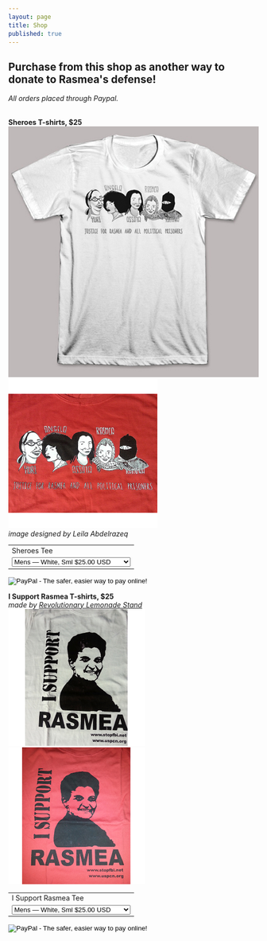 ```yaml
---
layout: page
title: Shop
published: true
---
```


## Purchase from this shop as another way to donate to Rasmea's defense! 
_All orders placed through Paypal._

<br>**Sheroes T-shirts, $25**
<img src="/assets/img/Sheroes_White.jpg" alt="Sheroes" style="width: 550px;"/>
<img src="/assets/img/Sheroes_Red.jpg" alt="Sheroes" style="width: 300px;"/>
_<br> image designed by Leila Abdelrazeq_

<form target="paypal" action="https://www.paypal.com/cgi-bin/webscr" method="post">
<input type="hidden" name="cmd" value="_s-xclick">
<input type="hidden" name="hosted_button_id" value="7M4MVYPVL35KQ">
<table>
<tr><td><input type="hidden" name="on0" value="Sheroes Tee">Sheroes Tee</td></tr><tr><td><select name="os0">
	<option value="Mens — White, Sml">Mens — White, Sml $25.00 USD</option>
	<option value="Mens — White, Med">Mens — White, Med $25.00 USD</option>
	<option value="Mens — White, Lrg">Mens — White, Lrg $25.00 USD</option>
	<option value="Mens — White, XL">Mens — White, XL $25.00 USD</option>
	<option value="Mens — White, XXL">Mens — White, XXL $25.00 USD</option>
    <option value="Womens, White, Sml">Womens — White, Sml $25.00 USD</option>
	<option value="Womens, White, Med">Womens — White, Med $25.00 USD</option>
	<option value="Womens, White, Lrg">Womens — White, Lrg $25.00 USD</option>
	<option value="Womens, White, XL">Womens — White, XL $25.00 USD</option>
	<option value="Womens, White, XXL">Womens — White, XXL $25.00 USD</option>
	<option value="Mens, Red, Sml">Mens — Red, Sml $25.00 USD</option>
	<option value="Mens, Red, Med">Mens — Red, Med $25.00 USD</option>
	<option value="Mens, Red, Lrg">Mens — Red, Lrg $25.00 USD</option>
	<option value="Mens, Red, XL">Mens — Red, XL $25.00 USD</option>
	<option value="Mens, Red, XXL">Mens — Red, XXL $25.00 USD</option>
    <option value="Womens, Red, Sml">Womens — Red, Sml $25.00 USD</option>
	<option value="Womens, Red, Med">Womens — Red, Med $25.00 USD</option>
	<option value="Womens, Red, Lrg">Womens — Red, Lrg $25.00 USD</option>
	<option value="Womens, Red, XL">Womens — Red, XL $25.00 USD</option>
	<option value="Womens, Red, XXL">Womens — Red, XXL $25.00 USD</option>
</select> </td></tr>
</table>
<input type="hidden" name="currency_code" value="USD">
<input type="image" src="https://www.paypalobjects.com/en_US/i/btn/btn_cart_SM.gif" border="0" name="submit" alt="PayPal - The safer, easier way to pay online!">
<img alt="" border="0" src="https://www.paypalobjects.com/en_US/i/scr/pixel.gif" width="1" height="1">
</form>


**I Support Rasmea T-shirts, $25**
_<br> made by [Revolutionary Lemonade Stand](http://www.revolutionarylemonadestand.com/)_
<img src="/assets/img/I_Support_Rasmea_white.jpg" alt="I Support Rasmea" style="width: 275px;"/> <img src="/assets/img/I_Support_Rasmea_red.jpg" alt="I Support Rasmea" style="width: 275px;"/>

<form target="paypal" action="https://www.paypal.com/cgi-bin/webscr" method="post">
<input type="hidden" name="cmd" value="_s-xclick">
<input type="hidden" name="hosted_button_id" value="6L6M7ZT38QHQE">
<table>
<tr><td><input type="hidden" name="on0" value="I Support Rasmea Tee">I Support Rasmea Tee</td></tr><tr><td><select name="os0">
	<option value="Mens — White, Sml">Mens — White, Sml $25.00 USD</option>
	<option value="Mens — White, Med">Mens — White, Med $25.00 USD</option>
	<option value="Mens — White, Lrg">Mens — White, Lrg $25.00 USD</option>
	<option value="Mens — White, XL">Mens — White, XL $25.00 USD</option>
	<option value="Mens — White, XXL">Mens — White, XXL $25.00 USD</option>
    <option value="Womens, White, Sml">Womens — White, Sml $25.00 USD</option>
	<option value="Womens, White, Med">Womens — White, Med $25.00 USD</option>
	<option value="Womens, White, Lrg">Womens — White, Lrg $25.00 USD</option>
	<option value="Womens, White, XL">Womens — White, XL $25.00 USD</option>
	<option value="Womens, White, XXL">Womens — White, XXL $25.00 USD</option>
	<option value="Mens, Red, Sml">Mens — Red, Sml $25.00 USD</option>
	<option value="Mens, Red, Med">Mens — Red, Med $25.00 USD</option>
	<option value="Mens, Red, Lrg">Mens — Red, Lrg $25.00 USD</option>
	<option value="Mens, Red, XL">Mens — Red, XL $25.00 USD</option>
	<option value="Mens, Red, XXL">Mens — Red, XXL $25.00 USD</option>
    <option value="Womens, Red, Sml">Womens — Red, Sml $25.00 USD</option>
	<option value="Womens, Red, Med">Womens — Red, Med $25.00 USD</option>
	<option value="Womens, Red, Lrg">Womens — Red, Lrg $25.00 USD</option>
	<option value="Womens, Red, XL">Womens — Red, XL $25.00 USD</option>
	<option value="Womens, Red, XXL">Womens — Red, XXL $25.00 USD</option>
</select> </td></tr>
</table>
<input type="hidden" name="currency_code" value="USD">
<input type="image" src="https://www.paypalobjects.com/en_US/i/btn/btn_cart_SM.gif" border="0" name="submit" alt="PayPal - The safer, easier way to pay online!">
<img alt="" border="0" src="https://www.paypalobjects.com/en_US/i/scr/pixel.gif" width="1" height="1">
</form>